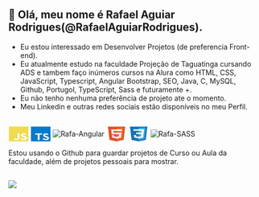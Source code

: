 ## 👋 Olá, meu nome é Rafael Aguiar Rodrigues(@RafaelAguiarRodrigues).
- Eu estou interessado em Desenvolver Projetos (de preferencia Front-end).
- Eu atualmente estudo na faculdade Projeção de Taguatinga cursando ADS e tambem faço inúmeros cursos na Alura como HTML, CSS, JavaScript, Typescript, Angular Bootstrap, SEO, Java, C, MySQL, Github, Portugol, TypeScript, Sass e futuramente +.
- Eu não tenho nenhuma preferência de projeto ate o momento.
- Meu Linkedin e outras redes sociais estão disponíveis no meu Perfil.

<div style="display: inline_block"><br>
  <img align="center" alt="Rafa-Js" height="30" width="40" src="https://raw.githubusercontent.com/devicons/devicon/master/icons/javascript/javascript-plain.svg">
  <img align="center" alt="Rafa-Ts" height="30" width="40" src="https://raw.githubusercontent.com/devicons/devicon/master/icons/typescript/typescript-plain.svg">
  <img align="center" alt="Rafa-Angular" height="30" width="40" src="https://cdn.jsdelivr.net/gh/devicons/devicon/icons/angularjs/angularjs-original.svg" />
  <img align="center" alt="Rafa-HTML" height="30" width="40" src="https://raw.githubusercontent.com/devicons/devicon/master/icons/html5/html5-original.svg">
  <img align="center" alt="Rafa-CSS" height="30" width="40" src="https://raw.githubusercontent.com/devicons/devicon/master/icons/css3/css3-original.svg">
  <img align="center" alt="Rafa-SASS" height="30" width="40" src="https://cdn.jsdelivr.net/gh/devicons/devicon/icons/sass/sass-original.svg" />
</div>

Estou usando o Github para guardar projetos de Curso ou Aula da faculdade, além de projetos pessoais para mostrar.
##
<div>
  <a href="https://www.linkedin.com/in/rafael-aguiar-rodrigues-b0b457233/" target="_blank"><img src="https://img.shields.io/badge/LinkedIn-0077B5?style=for-the-badge&logo=linkedin&logoColor=white" target="blank"></img></a>
</div>
